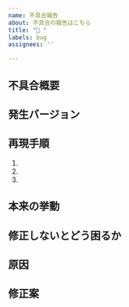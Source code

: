 ```yaml
---
name: 不具合報告
about: 不具合の報告はこちら
title: "🐞 "
labels: bug
assignees: ''

---
```


## 不具合概要

## 発生バージョン

## 再現手順
1. 
2. 
3. 

## 本来の挙動

## 修正しないとどう困るか

## 原因

<!-- もし分かる場合、当たりがつく場合は記載 -->

## 修正案
